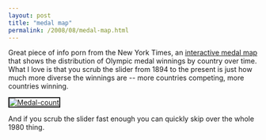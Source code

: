 ```yaml
---
layout: post
title: "medal map"
permalink: /2008/08/medal-map.html
---
```


<p>Great piece of info porn from the New York Times, an <a href="http://www.nytimes.com/interactive/2008/08/04/sports/olympics/20080804_MEDALCOUNT_MAP.html">interactive medal map</a> that shows the distribution of Olympic medal winnings by country over time. What I love is that you scrub the slider from 1894 to the present is just how much more diverse the winnings are -- more countries competing, more countries winning.</p>

<p><a href="http://www.nytimes.com/interactive/2008/08/04/sports/olympics/20080804_MEDALCOUNT_MAP.html"><img  class="at-xid-6a00d8341c4f5f53ef00e553cf7f418833" alt="Medal-count" title="Medal-count" src="https://sippey.typepad.com/.a/6a00d8341c4f5f53ef00e553cf7f418833-800wi" border="2"></a></p>

<p>And if you scrub the slider fast enough you can quickly skip over the whole 1980 thing.</p>



